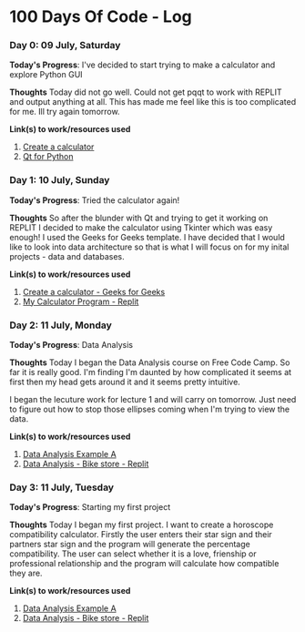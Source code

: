 # 100 Days Of Code - Log
<!--
### Day 0: February 30, 2016 (Example 1)
##### (delete me or comment me out)

**Today's Progress**: Fixed CSS, worked on canvas functionality for the app.

**Thoughts:** I really struggled with CSS, but, overall, I feel like I am slowly getting better at it. Canvas is still new for me, but I managed to figure out some basic functionality.

**Link to work:** [Calculator App](http://www.example.com)

### Day 0: February 30, 2016 (Example 2)
##### (delete me or comment me out)

**Today's Progress**: Fixed CSS, worked on canvas functionality for the app.

**Thoughts**: I really struggled with CSS, but, overall, I feel like I am slowly getting better at it. Canvas is still new for me, but I managed to figure out some basic functionality.

**Link(s) to work**: [Calculator App](http://www.example.com)
-->

### Day 0: 09 July, Saturday

**Today's Progress**: I've decided to start trying to make a calculator and explore Python GUI

**Thoughts** Today did not go well. Could not get pqqt to work with REPLIT and output anything at all. This has made me feel like this is too complicated for me. Ill try again tomorrow.

**Link(s) to work/resources used**
1. [Create a calculator](https://realpython.com/python-pyqt-gui-calculator/#understanding-pyqt)
2. [Qt for Python](https://doc.qt.io/qtforpython/quickstart.html)


### Day 1: 10 July, Sunday

**Today's Progress**: Tried the calculator again!

**Thoughts** So after the blunder with Qt and trying to get it working on REPLIT I decided to make the calculator using Tkinter which was easy enough! I used the Geeks for Geeks template. I have decided that I would like to look into data architecture so that is what I will focus on for my inital projects - data and databases.

**Link(s) to work/resources used**
1. [Create a calculator - Geeks for Geeks](https://www.geeksforgeeks.org/make-simple-calculator-using-python/)
2. [My Calculator Program - Replit](https://replit.com/@mscompbot/Calculator#main.py)


### Day 2: 11 July, Monday

**Today's Progress**: Data Analysis

**Thoughts** Today I began the Data Analysis course on Free Code Camp. So far it is really good. I'm finding I'm daunted by how complicated it seems at first then my head gets around it and it seems pretty intuitive. 

I began the lecuture work for lecture 1 and will carry on tomorrow. Just need to figure out how to stop those ellipses coming when I'm trying to view the data.

**Link(s) to work/resources used**
1. [Data Analysis Example A](https://www.freecodecamp.org/learn/data-analysis-with-python/data-analysis-with-python-course/data-analysis-example-a)
2. [Data Analysis - Bike store - Replit](https://replit.com/@mscompbot/Data-Analysis-Bike-Store#main.py)



### Day 3: 11 July, Tuesday

**Today's Progress**: Starting my first project

**Thoughts** Today I began my first project. I want to create a horoscope compatibility calculator. Firstly the user enters their star sign and their partners star sign and the program will generate the percentage compatibility. The user can select whether it is a love, frienship or professional relationship and the program will calculate how compatible they are.

**Link(s) to work/resources used**
1. [Data Analysis Example A](https://www.freecodecamp.org/learn/data-analysis-with-python/data-analysis-with-python-course/data-analysis-example-a)
2. [Data Analysis - Bike store - Replit](https://replit.com/@mscompbot/Data-Analysis-Bike-Store#main.py)

